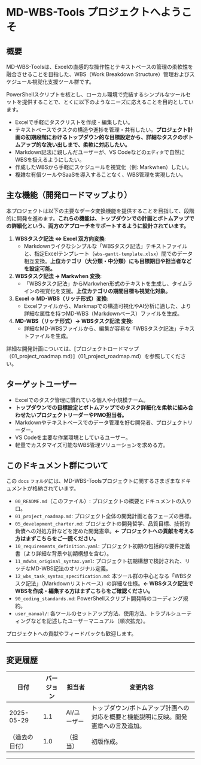 # MD-WBS-Tools プロジェクトへようこそ

## 概要

MD-WBS-Toolsは、Excelの直感的な操作性とテキストベースの管理の柔軟性を融合させることを目指した、WBS（Work Breakdown Structure）管理およびスケジュール視覚化支援ツール群です。

PowerShellスクリプトを核とし、ローカル環境で完結するシンプルなツールセットを提供することで、とくに以下のようなニーズに応えることを目的としています。

* Excelで手軽にタスクリストを作成・編集したい。
* テキストベースでタスクの構造や進捗を管理・共有したい。**プロジェクト計画の初期段階におけるトップダウン的な目標設定から、詳細なタスクのボトムアップ的な洗い出しまで、柔軟に対応したい。**
* Markdown記法に親しんだユーザーが、VS Codeなどの`エディタ`で自然にWBSを扱えるようにしたい。
* 作成したWBSから手軽にスケジュールを視覚化（例: Markwhen）したい。
* 複雑な有償ツールやSaaSを導入することなく、WBS管理を実現したい。

## 主な機能（開発ロードマップより）

本プロジェクトは以下の主要なデータ変換機能を提供することを目指して、段階的に開発を進めます。**これらの機能は、トップダウンでの計画とボトムアップでの詳細化という、両方のアプローチをサポートするように設計されています。**

1. **WBSタスク記法 ⇔ Excel 双方向変換**:
    * Markdownライクなシンプルな「WBSタスク記法」テキストファイルと、指定Excelテンプレート（`wbs-gantt-template.xlsx`）間でのデータ相互変換。**上位カテゴリ（大分類・中分類）にも目標期日や担当者などを設定可能。**
2. **WBSタスク記法 → Markwhen 変換**:
    * 「WBSタスク記法」からMarkwhen形式のテキストを生成し、タイムラインの視覚化を支援。**上位カテゴリの期間目標も視覚化対象。**
3. **Excel → MD-WBS（リッチ形式）変換**:
    * Excelファイルから、Markmapでの構造可視化やAI分析に適した、より詳細な属性を持つMD-WBS（Markdownベース）ファイルを生成。
4. **MD-WBS（リッチ形式）→ WBSタスク記法 変換**:
    * 詳細なMD-WBSファイルから、編集が容易な「WBSタスク記法」テキストファイルを生成。

詳細な開発計画については、[プロジェクトロードマップ（01_project_roadmap.md）]（01_project_roadmap.md）を参照してください。

## ターゲットユーザー

* Excelでのタスク管理に慣れている個人や小規模チーム。
* **トップダウンでの目標設定とボトムアップでのタスク詳細化を柔軟に組み合わせたいプロジェクトリーダーやPMO担当者。**
* Markdownやテキストベースでのデータ管理を好む開発者、プロジェクトリーダー。
* VS Codeを主要な作業環境としているユーザー。
* 軽量でカスタマイズ可能なWBS管理ソリューションを求める方。

## このドキュメント群について

この `docs` `フォルダ`には、MD-WBS-Toolsプロジェクトに関するさまざまなドキュメントが格納されています。

* `00_README.md`（このファイル）: プロジェクトの概要とドキュメントの入り口。
* `01_project_roadmap.md`: プロジェクト全体の開発計画と各フェーズの目標。
* `05_development_charter.md`: プロジェクトの開発哲学、品質目標、技術的負債への対処方針などを定めた開発憲章。**← プロジェクトへの貢献を考える方はまずこちらをご一読ください。**
* `10_requirements_definition.yaml`: プロジェクト初期の包括的な要件定義書（より詳細な背景や初期構想を含む）。
* `11_mdwbs_original_syntax.yaml`: プロジェクト初期構想で検討された、リッチなMD-WBS記法のオリジナル定義。
* `12_wbs_task_syntax_specification.md`: 本ツール群の中心となる「WBSタスク記法」（Markdownリストベース）の詳細な仕様。**← WBSタスク記法でWBSを作成・編集する方はまずこちらをご確認ください。**
* `90_coding_standards.md`: PowerShellスクリプト開発時のコーディング規約。
* `user_manual/`: 各ツールのセットアップ方法、使用方法、トラブルシューティングなどを記述したユーザーマニュアル（順次拡充）。

プロジェクトへの貢献やフィードバックも歓迎します。

---

## 変更履歴

| 日付       | バージョン | 担当者      | 変更内容                                     |
|------------|------------|-------------|----------------------------------------------|
| 2025-05-29 | 1.1        | AI/ユーザー | トップダウン/ボトムアップ計画への対応を概要と機能説明に反映。開発憲章への言及追加。 |
|（過去の日付）| 1.0        |（担当）| 初版作成。                                   |

---
